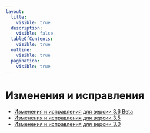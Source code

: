 ```yaml
---
layout:
  title:
    visible: true
  description:
    visible: false
  tableOfContents:
    visible: true
  outline:
    visible: true
  pagination:
    visible: true
---
```


# Изменения и исправления

* [Изменения и исправления для версии 3.6 Beta](3.6.md)
* [Изменения и исправления для версии 3.5](3.5.md)
* [Изменения и исправления для версии 3.0](3.0.md)
